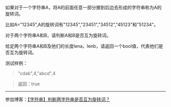 如果对于一个字符串A，将A的前面任意一部分挪到后边去形成的字符串称为A的旋转词。

比如A="12345",A的旋转词有"12345","23451","34512","45123"和"51234"。

对于两个字符串A和B，请判断A和B是否互为旋转词。

给定两个字符串A和B及他们的长度lena，lenb，请返回一个bool值，代表他们是否互为旋转词。

测试样例：

> "cdab",4,"abcd",4

> 返回：true

***

参加博客：[【字符串】判断两字符串是否互为旋转词？](http://blog.csdn.net/tzs_1041218129/article/details/54646987)